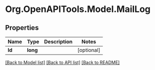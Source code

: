 
# Org.OpenAPITools.Model.MailLog

## Properties

Name | Type | Description | Notes
------------ | ------------- | ------------- | -------------
**Id** | **long** |  | [optional] 

[[Back to Model list]](../README.md#documentation-for-models)
[[Back to API list]](../README.md#documentation-for-api-endpoints)
[[Back to README]](../README.md)

